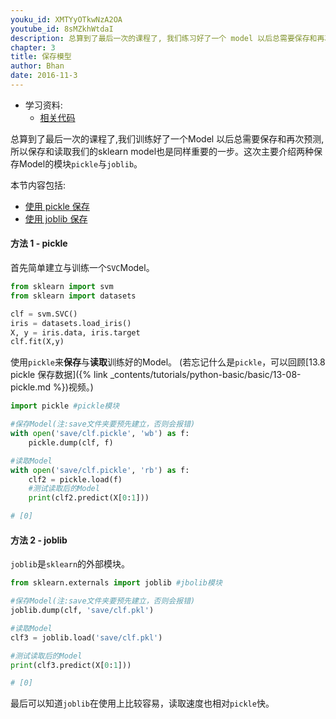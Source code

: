 ```yaml
---
youku_id: XMTYyOTkwNzA2OA
youtube_id: 8sMZkhWtdaI
description: 总算到了最后一次的课程了, 我们练习好了一个 model 以后总需要保存和再次预测, 所以保存和读取我们的 sklearn model 也是同样重要的一步.
chapter: 3
title: 保存模型
author: Bhan
date: 2016-11-3
---
```

* 学习资料:
  * [相关代码](https://github.com/MorvanZhou/tutorials/blob/master/sklearnTUT/sk11_save.py)


总算到了最后一次的课程了,我们训练好了一个Model 以后总需要保存和再次预测,
所以保存和读取我们的sklearn model也是同样重要的一步。这次主要介绍两种保存Model的模块`pickle`与`joblib`。

本节内容包括:

* [使用 pickle 保存](#pickle)
* [使用 joblib 保存](#joblib)

<h4 id="pickle" class="tut-h4-pad">方法 1 - pickle</h4>

首先简单建立与训练一个`SVC`Model。

```python
from sklearn import svm
from sklearn import datasets

clf = svm.SVC()
iris = datasets.load_iris()
X, y = iris.data, iris.target
clf.fit(X,y)
```

使用`pickle`来**保存**与**读取**训练好的Model。
(若忘记什么是`pickle`，可以回顾[13.8 pickle 保存数据]({% link _contents/tutorials/python-basic/basic/13-08-pickle.md %})视频。)

```python
import pickle #pickle模块

#保存Model(注:save文件夹要预先建立，否则会报错)
with open('save/clf.pickle', 'wb') as f:
    pickle.dump(clf, f)

#读取Model
with open('save/clf.pickle', 'rb') as f:
    clf2 = pickle.load(f)
    #测试读取后的Model
    print(clf2.predict(X[0:1]))

# [0]
```

<h4 id="joblib"  class="tut-h4-pad">方法 2 - joblib</h4>

`joblib`是`sklearn`的外部模块。

```python
from sklearn.externals import joblib #jbolib模块

#保存Model(注:save文件夹要预先建立，否则会报错)
joblib.dump(clf, 'save/clf.pkl')

#读取Model
clf3 = joblib.load('save/clf.pkl')

#测试读取后的Model
print(clf3.predict(X[0:1]))

# [0]
```

最后可以知道`joblib`在使用上比较容易，读取速度也相对`pickle`快。
